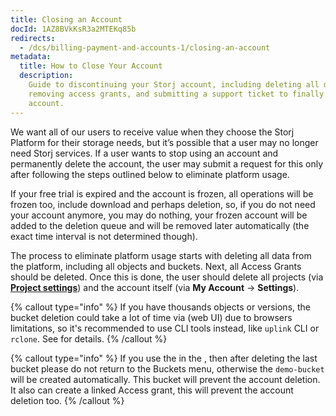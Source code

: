 ```yaml
---
title: Closing an Account
docId: 1AZ8BVkKsR3a2MTEKq85b
redirects:
  - /dcs/billing-payment-and-accounts-1/closing-an-account
metadata:
  title: How to Close Your Account
  description:
    Guide to discontinuing your Storj account, including deleting all data,
    removing access grants, and submitting a support ticket to finally delete the
    account.
---
```


We want all of our users to receive value when they choose the Storj Platform for their storage needs, but it’s possible that a user may no longer need Storj services. If a user wants to stop using an account and permanently delete the account, the user may submit a request for this only after following the steps outlined below to eliminate platform usage.

If your free trial is expired and the account is frozen, all operations will be frozen too, include download and perhaps deletion, so, if you do not need your account anymore, you may do nothing, your frozen account will be added to the deletion queue and will be removed later automatically (the exact time interval is not determined though).

The process to eliminate platform usage starts with deleting all data from the platform, including all objects and buckets. Next, all Access Grants should be deleted. Once this is done, the user should delete all projects (via [**Project settings**](docId:k6QwBZM3hnzxkCuQxLOal)) and the account itself (via **My Account** -> **Settings**).

{% callout type="info" %}
If you have thousands objects or versions, the bucket deletion could take a lot of time via [](docId:nGzxQBhV8nx5Pukj6O0zT) (web UI) due to browsers limitations, so it's recommended to use CLI tools instead, like `uplink` CLI or `rclone`. See [](docId:b953ae01-9beb-48d3-83f7-2f6c7d07e875) for details.
{% /callout %}

{% callout type="info"  %}
If you use the [](docId:4oDAezF-FcfPr0WPl7knd) in the [](docId:nGzxQBhV8nx5Pukj6O0zT), then after deleting the last bucket please do not return to the Buckets menu, otherwise the `demo-bucket` will be created automatically. This bucket will prevent the account deletion. It also can create a linked Access grant, this will prevent the account deletion too.
{% /callout %}
